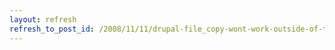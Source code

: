 ```yaml
---
layout: refresh
refresh_to_post_id: /2008/11/11/drupal-file_copy-wont-work-outside-of-the-drupal-instal
---
```

